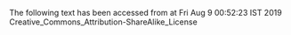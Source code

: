 The following text has been accessed from at Fri Aug 9 00:52:23 IST 2019
Creative_Commons_Attribution-ShareAlike_License
